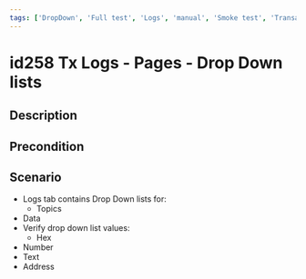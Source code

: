 ```yaml
---
tags: ['DropDown', 'Full test', 'Logs', 'manual', 'Smoke test', 'Transaction', 'Automated']
---
```


# id258 Tx Logs - Pages - Drop Down lists

## Description


## Precondition


## Scenario
- Logs tab contains Drop Down lists for:
    - Topics
- Data
- Verify drop down list values:
    - Hex
- Number
- Text
- Address
